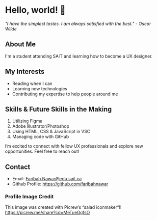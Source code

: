 # Hello, world! 👋

*"I have the simplest tastes. I am always satisfied with the best." - Oscar Wilde*

## About Me
I'm a student attending SAIT and learning how to become a UX designer. 

## My Interests
- Reading when I can
- Learning new technologies
- Contributing my expertise to help people around me

## Skills & Future Skills in the Making
1. Utilizing Figma
2. Adobe Illustrator/Photoshop
3. Using HTML, CSS & JavaScript in VSC
4. Managing code with GitHub

I’m excited to connect with fellow UX professionals and explore new opportunities. Feel free to reach out!

## Contact
- Email: Faribah.Nawar@edu.sait.ca
- Github Profile: https://github.com/faribahnawar

### Profile Image Credit
This image was created with Picrew’s “salad iconmaker“!!  https://picrew.me/share?cd=MeTueGgfsO

